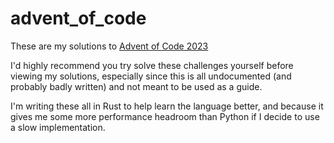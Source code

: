 # advent_of_code

These are my solutions to [Advent of Code 2023](https://adventofcode.com/2023)

I'd highly recommend you try solve these challenges yourself before viewing my solutions, especially since this is all undocumented (and probably badly written) and not meant to be used as a guide.

I'm writing these all in Rust to help learn the language better, and because it gives me some more performance headroom than Python if I decide to use a slow implementation.